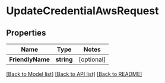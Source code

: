 # UpdateCredentialAwsRequest

## Properties
Name | Type | Notes
------------ | ------------- | -------------
**FriendlyName** | **string** | [optional] 

[[Back to Model list]](../README.md#documentation-for-models) [[Back to API list]](../README.md#documentation-for-api-endpoints) [[Back to README]](../README.md)


